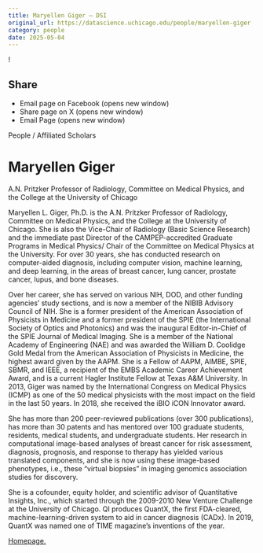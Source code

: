 ```yaml
---
title: Maryellen Giger – DSI
original_url: https://datascience.uchicago.edu/people/maryellen-giger
category: people
date: 2025-05-04
---
```


<!-- Table-like structure detected -->

!

## Share

* Email page on Facebook (opens new window)
* Share page on X (opens new window)
* Email Page (opens new window)

<!-- Table-like structure detected -->

People / Affiliated Scholars

# Maryellen Giger

A.N. Pritzker Professor of Radiology, Committee on Medical Physics, and the College at the University of Chicago

Maryellen L. Giger, Ph.D. is the A.N. Pritzker Professor of Radiology, Committee on Medical Physics, and the College at the University of Chicago. She is also the Vice-Chair of Radiology (Basic Science Research) and the immediate past Director of the CAMPEP-accredited Graduate Programs in Medical Physics/ Chair of the Committee on Medical Physics at the University. For over 30 years, she has conducted research on computer-aided diagnosis, including computer vision, machine learning, and deep learning, in the areas of breast cancer, lung cancer, prostate cancer, lupus, and bone diseases.

Over her career, she has served on various NIH, DOD, and other funding agencies’ study sections, and is now a member of the NIBIB Advisory Council of NIH. She is a former president of the American Association of Physicists in Medicine and a former president of the SPIE (the International Society of Optics and Photonics) and was the inaugural Editor-in-Chief of the SPIE Journal of Medical Imaging. She is a member of the National Academy of Engineering (NAE) and was awarded the William D. Coolidge Gold Medal from the American Association of Physicists in Medicine, the highest award given by the AAPM. She is a Fellow of AAPM, AIMBE, SPIE, SBMR, and IEEE, a recipient of the EMBS Academic Career Achievement Award, and is a current Hagler Institute Fellow at Texas A&M University. In 2013, Giger was named by the International Congress on Medical Physics (ICMP) as one of the 50 medical physicists with the most impact on the field in the last 50 years. In 2018, she received the iBIO iCON Innovator award.

She has more than 200 peer-reviewed publications (over 300 publications), has more than 30 patents and has mentored over 100 graduate students, residents, medical students, and undergraduate students. Her research in computational image-based analyses of breast cancer for risk assessment, diagnosis, prognosis, and response to therapy has yielded various translated components, and she is now using these image-based phenotypes, i.e., these “virtual biopsies” in imaging genomics association studies for discovery.

She is a cofounder, equity holder, and scientific advisor of Quantitative Insights, Inc., which started through the 2009-2010 New Venture Challenge at the University of Chicago. QI produces QuantX, the first FDA-cleared, machine-learning-driven system to aid in cancer diagnosis (CADx). In 2019, QuantX was named one of TIME magazine’s inventions of the year.

[Homepage.](https://radiology.uchicago.edu/faculty/maryellen-l-giger-phd)